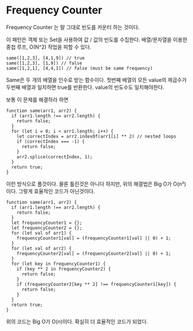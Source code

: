 # Frequency Counter
Frequency Counter 는 말 그대로 빈도를 카운터 하는 것이다.

이 패턴은 객체 또는 Set을 사용하여 값 / 값의 빈도를 수집한다.
배열/문자열을 이용한 중첩 루프, O(N^2) 작업을 피할 수 있다.

```
same([1,2,3], [4,1,9]) // true
same([1,2,3], [1,9]) // false
same([1,2,1], [4,4,1]) // false (must be same frequency)
```
Same은 두 개의 배열을 인수로 받는 함수이다. 첫번째 배열의 모든 value의 제곱수가 두번째 배열과 일치하면 true를 반환한다. value의 빈도수도 일치해야한다.

보통 이 문제를 해결하라 하면
```
function same(arr1, arr2) {
  if (arr1.length !== arr2.length) {
    return false;
  }
  for (let i = 0; i < arr1.length; i++) {
    let correctIndex = arr2.indexOf(arr1[i] ** 2) // nested loops
    if (correctIndex === -1) {
      return false;
    }
    arr2.splice(correctIndex, 1);
  }
  return true;
}
```
이런 방식으로 풀것이다.
물론 틀린것은 아니다 하지만, 위의 해결법은 Big O가 O(n²)이다.
그렇게 효율적인 코드가 아닌것이다.


```
function same(arr1, arr2) {
  if (arr1.length !== arr2.length) {
    return false;
  }
  let frequencyCounter1 = {};
  let frequencyCounter2 = {};
  for (let val of arr1) {
    frequencyCounter1[val] = (frequencyCounter1[val] || 0) + 1;
  }
  for (let val of arr2) {
    frequencyCounter2[val] = (frequencyCounter2[val] || 0) + 1;
  }
  for (let key in frequencyCounter1) {
    if (key ** 2 in frequencyCounter2) {
      return false;
    }
    if (frequencyCounter2[key ** 2] !== frequencyCounter1[key]) {
      return false;
    }
  }
  return true;
}
```
위의 코드는  Big O가 O(n)이다.
확실히 더 효율적인 코드가 되었다.
